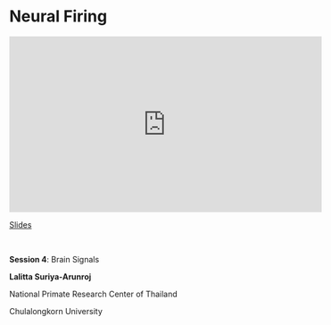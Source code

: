 # Neural Firing

<iframe width="560" height="315" src="https://www.youtube.com/embed/49ZKOzhMsW0" title="YouTube video player" frameborder="0" allow="accelerometer; autoplay; clipboard-write; encrypted-media; gyroscope; picture-in-picture; web-share" allowfullscreen></iframe>

[Slides](https://drive.google.com/file/d/1wiXtTa9PTfRcvizMMRGnMZupeucm2h9M/view?usp=drive_link)

<br>

**Session 4**: Brain Signals

**Lalitta Suriya-Arunroj**

National Primate Research Center of Thailand

Chulalongkorn University

